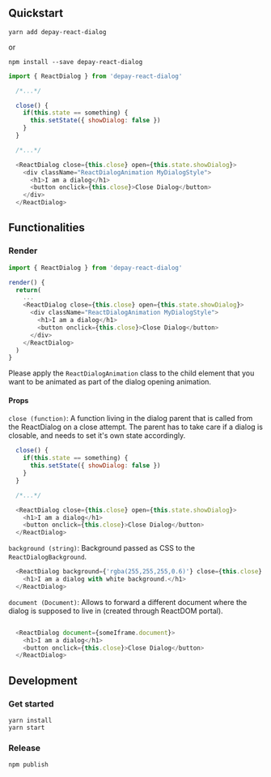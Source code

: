 ## Quickstart

```
yarn add depay-react-dialog
```

or 

```
npm install --save depay-react-dialog
```

```javascript
import { ReactDialog } from 'depay-react-dialog'

  /*...*/

  close() {
    if(this.state == something) {
      this.setState({ showDialog: false })
    }
  }

  /*...*/

  <ReactDialog close={this.close} open={this.state.showDialog}>
    <div className="ReactDialogAnimation MyDialogStyle">
      <h1>I am a dialog</h1>
      <button onclick={this.close}>Close Dialog</button>
    </div>
  </ReactDialog>
```

## Functionalities

### Render

```javascript
import { ReactDialog } from 'depay-react-dialog'

render() {
  return(
    ...
    <ReactDialog close={this.close} open={this.state.showDialog}>
      <div className="ReactDialogAnimation MyDialogStyle">
        <h1>I am a dialog</h1>
        <button onclick={this.close}>Close Dialog</button>
      </div>
    </ReactDialog>
  )
}
```

Please apply the `ReactDialogAnimation` class to the child element that you want to be animated as part of the dialog opening animation.

#### Props

`close (function)`: A function living in the dialog parent that is called from the ReactDialog on a close attempt. The parent has to take care if a dialog is closable, and needs to set it's own state accordingly.

```javascript
  close() {
    if(this.state == something) {
      this.setState({ showDialog: false })
    }
  }

  /*...*/

  <ReactDialog close={this.close} open={this.state.showDialog}>
    <h1>I am a dialog</h1>
    <button onclick={this.close}>Close Dialog</button>
  </ReactDialog>
```

`background (string)`: Background passed as CSS to the `ReactDialogBackground`.

```javascript
  <ReactDialog background={'rgba(255,255,255,0.6)'} close={this.close} open={this.state.showDialog}>
    <h1>I am a dialog with white background.</h1>
  </ReactDialog>
```

`document (Document)`: Allows to forward a different document where the dialog is supposed to live in (created through ReactDOM portal).

```javascript

  <ReactDialog document={someIframe.document}>
    <h1>I am a dialog</h1>
    <button onclick={this.close}>Close Dialog</button>
  </ReactDialog>
```

## Development

### Get started

```
yarn install
yarn start
```

### Release

```
npm publish
```
